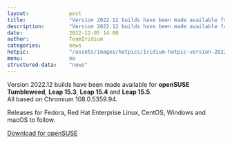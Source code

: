 ```yaml
---
layout: 			post
title:  			"Version 2022.12 builds have been made available for openSUSE"
description: 		"Version 2022.12 builds have been made available for openSUSE Tumbleweed, Leap 15.3, Leap 15.4 and Leap 15.5."
date:	 			2022-12-05 14:00
author:				TeamIridium
categories:			news
hotpic:				"/assets/images/hotpics/Iridium-hotpic-version-2022-12-suse.png"
menu: 				no
structured-data:	"news"
---
```

Version 2022.12 builds have been made available for **openSUSE Tumbleweed**, **Leap 15.3**, **Leap 15.4** and **Leap 15.5**.    
All based on Chromium 108.0.5359.94.    

Releases for Fedora, Red Hat Enterprise Linux, CentOS, Windows and macOS to follow.

<a style="margin-right:1.5em;" href="/downloads/suse" class="button download" title="download Iridium Browser">Download for openSUSE</a>